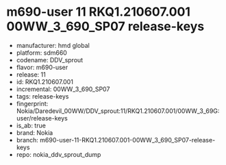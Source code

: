 # m690-user 11 RKQ1.210607.001 00WW_3_690_SP07 release-keys
- manufacturer: hmd global
- platform: sdm660
- codename: DDV_sprout
- flavor: m690-user
- release: 11
- id: RKQ1.210607.001
- incremental: 00WW_3_690_SP07
- tags: release-keys
- fingerprint: Nokia/Daredevil_00WW/DDV_sprout:11/RKQ1.210607.001/00WW_3_69G:user/release-keys
- is_ab: true
- brand: Nokia
- branch: m690-user-11-RKQ1.210607.001-00WW_3_690_SP07-release-keys
- repo: nokia_ddv_sprout_dump
